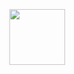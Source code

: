 <div id="header" align="center">
  <img src="https://media.giphy.com/media/M9gbBd9nbDrOTu1Mqx/giphy.gif" width="100"/>
  <img src="https://komarev.com/ghpvc/?username=sl1degod&style=flat-square&color=blue" alt=""/>
</div>
<div id="header" align="center">
  
</div>

